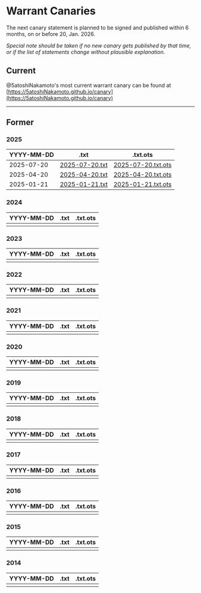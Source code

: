 # Warrant Canaries

The next canary statement is planned to be signed and published within 6 months, on or before 20, Jan. 2026.

*Special note should be taken if no new canary gets published by that time, or if the list of statements change without plausible explanation.*

## Current

@5atoshiNakamoto's most current warrant canary can be found at [https://5atoshiNakamoto.github.io/canary](https://5atoshiNakamoto.github.io/canary)


***


## Former

### 2025

| YYYY-MM-DD | .txt | .txt.ots |
| --- | --- | --- |
| 2025-07-20 | [2025-07-20.txt](./2025-07-20.txt) | [2025-07-20.txt.ots](./2025-07-20.txt.ots) |
| 2025-04-20 | [2025-04-20.txt](./2025-04-20.txt) | [2025-04-20.txt.ots](./2025-04-20.txt.ots) |
| 2025-01-21 | [2025-01-21.txt](./2025-01-21.txt) | [2025-01-21.txt.ots](./2025-01-21.txt.ots) |

### 2024

| YYYY-MM-DD | .txt | .txt.ots |
| --- | --- | --- |
| | |

### 2023

| YYYY-MM-DD | .txt | .txt.ots |
| --- | --- | --- |
| | |

### 2022

| YYYY-MM-DD | .txt | .txt.ots |
| --- | --- | --- |
| | |

### 2021

| YYYY-MM-DD | .txt | .txt.ots |
| --- | --- | --- |
| | |

### 2020

| YYYY-MM-DD | .txt | .txt.ots |
| --- | --- | --- |
| | |

### 2019

| YYYY-MM-DD | .txt | .txt.ots |
| --- | --- | --- |
| | |

### 2018

| YYYY-MM-DD | .txt | .txt.ots |
| --- | --- | --- |
| | |

### 2017

| YYYY-MM-DD | .txt | .txt.ots |
| --- | --- | --- |
| | |

### 2016

| YYYY-MM-DD | .txt | .txt.ots |
| --- | --- | --- |
| | |

### 2015

| YYYY-MM-DD | .txt | .txt.ots |
| --- | --- | --- |
| | |

### 2014

| YYYY-MM-DD | .txt | .txt.ots |
| --- | --- | --- |
| | |
